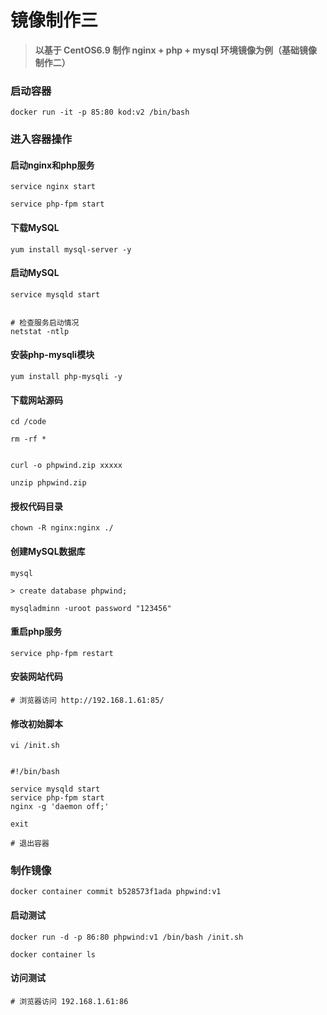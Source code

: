 # 镜像制作三

> **以基于 CentOS6.9 制作 nginx + php + mysql 环境镜像为例（基础镜像制作二）**

### 启动容器

```
docker run -it -p 85:80 kod:v2 /bin/bash
```

###

### 进入容器操作

#### 启动nginx和php服务

```
service nginx start

service php-fpm start
```

#### 下载MySQL

```
yum install mysql-server -y
```

#### 启动MySQL

```
service mysqld start


# 检查服务启动情况
netstat -ntlp
```

#### 安装php-mysqli模块

```
yum install php-mysqli -y
```

#### 下载网站源码

```
cd /code

rm -rf *


curl -o phpwind.zip xxxxx

unzip phpwind.zip
```

#### 授权代码目录

```
chown -R nginx:nginx ./
```

#### 创建MySQL数据库

```
mysql

> create database phpwind;
```

```
mysqladminn -uroot password "123456"
```

#### 重启php服务

```
service php-fpm restart
```

#### 安装网站代码

```
# 浏览器访问 http://192.168.1.61:85/
```

#### 修改初始脚本

```
vi /init.sh


#!/bin/bash

service mysqld start
service php-fpm start
nginx -g 'daemon off;'
```

```
exit

# 退出容器
```



### 制作镜像

```
docker container commit b528573f1ada phpwind:v1
```

#### 启动测试

```
docker run -d -p 86:80 phpwind:v1 /bin/bash /init.sh

docker container ls
```

#### 访问测试

```
# 浏览器访问 192.168.1.61:86
```

